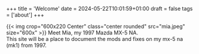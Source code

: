 +++
title = 'Welcome'
date = 2024-05-22T10:01:59+01:00
draft = false
tags = ['about']
+++

{{< img crop="600x220 Center" class="center rounded" src="mia.jpeg" size="600x" >}}
Meet Mia, my 1997 Mazda MX-5 NA.  
This site will be a place to document the mods and fixes on my mx-5 na (mk1) from 1997.

